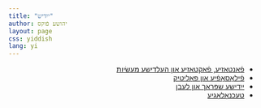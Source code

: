 ```yaml
---
title: "ייִדיש"
author: יהושע פֿוקס 
layout: page 
css: yiddish
lang: yi
---
```


<div dir='rtl'>
<ul>
 <li>
    <a href="/yiddish-sections/פֿאַנטאַזיע">פֿאַנטאַזיע, פֿאַקטאַזיע און העלדישע מעשׂיות</a>
</li>
 <li>
    <a href="/yiddish-sections/פֿילאָסאָפֿיע">פֿילאָסאָפֿיע און פּאָליטיק</a>
</li>
 <li>
    <a href="/yiddish-sections/ייִדישע שפּראַך און לעבן">ייִדישע שפּראַך און לעבן</a>
</li>
 <li>
    <a href="/yiddish-sections/טעכנאָלאָגיע">טעכנאָלאָגיע</a>
</li>
</ul>
</div>
